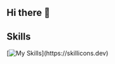 ## Hi there 👋

## Skills
[![My Skills](https://skillicons.dev/icons?i=html,pug,css,scss,js,ts,react,redux,nextjs,vue,pinia,nuxtjs,npm,pnpm,yarn,vite,graphql,postman,tailwind,bootstrap,materialui,vuetify,git,github,bitbucket,figma,)](https://skillicons.dev)

<!--
**GlebBigma/GlebBigma** is a ✨ _special_ ✨ repository because its `README.md` (this file) appears on your GitHub profile.

Here are some ideas to get you started:

- 🔭 I’m currently working on ...
- 🌱 I’m currently learning ...
- 👯 I’m looking to collaborate on ...
- 🤔 I’m looking for help with ...
- 💬 Ask me about ...
- 📫 How to reach me: ...
- 😄 Pronouns: ...
- ⚡ Fun fact: ...
-->
